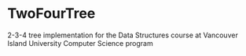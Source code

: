 # TwoFourTree
2-3-4 tree implementation for the Data Structures course at Vancouver Island University Computer Science program
